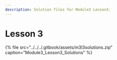 ```yaml
---
description: Solution files for Module3 Lesson3.
---
```


# Lesson 3

{% file src="../../../.gitbook/assets/m3l3solutions.zip" caption="Module3\_Lesson3\_Solutions" %}

